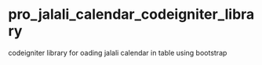 # pro_jalali_calendar_codeigniter_library
codeigniter library for oading jalali calendar in table using bootstrap

